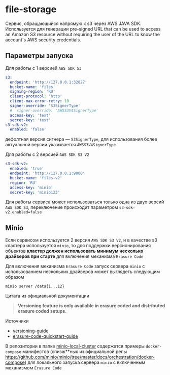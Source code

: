 # file-storage

Сервис, обращающийся напрямую к s3 через AWS JAVA SDK. Используется для генерации pre-signed URL that can be used to
access an Amazon S3 resource without requiring the user of the URL to know the account's AWS security credentials.

## Параметры запуска

Для работы с 1 версией `AWS SDK S3`

```yaml
s3:
  endpoint: 'http://127.0.0.1:32827'
  bucket-name: 'files'
  signing-region: 'RU'
  client-protocol: 'http'
  client-max-error-retry: 10
  signer-override: 'S3SignerType'
  #  signer-override: 'AWSS3V4SignerType'
  access-key: 'test'
  secret-key: 'test'
s3-sdk-v2:
  enabled: 'false'
```

дефолтная версия сигнера — `S3SignerType`, для использования более актуальной версии указывается `AWSS3V4SignerType`

Для работы с 2 версией `AWS SDK S3 V2`

```yaml
s3-sdk-v2:
  enabled: 'true'
  endpoint: 'http://127.0.0.1:9000'
  bucket-name: 'files-v2'
  region: 'RU'
  access-key: 'minio'
  secret-key: 'minio123'
```

Для работы сервиса может использоваться только одна из двух версий `AWS SDK S3`, переключение происходит
параметром `s3-sdk-v2.enabled=false`

## Minio

Если сервисом используется 2 версия `AWS SDK S3 V2`, и в качестве s3 кластера используется `minio`, то для поддержки
версионирования объектов __кластер должен использовать минимум несколько драйверов при старте__ для включения
механизма `Erasure Code`

Для включения механизма `Erasure Code` запуск сервера `minio` с использованием нескольких драйверов может выглядеть
следующим образом

```shell
minio server /data{1...12}
```

Цитата из официальной документации
> **Versioning feature is only available in erasure coded and distributed erasure coded setups.**

Источники

- [versioning-guide](https://docs.min.io/docs/minio-bucket-versioning-guide.html)
- [erasure-code-quickstart-guide](https://docs.min.io/docs/minio-erasure-code-quickstart-guide)

В репозитории в папке [minio-local-cluster](./minio-local-cluster/) содержатся примеры `docker-compose` манифестов
(спизж**ных из официальной репы https://github.com/minio/minio/tree/master/docs/orchestration/docker-compose)
для локального запуска сервера `minio` с включенным механизмом `Erasure Code`
